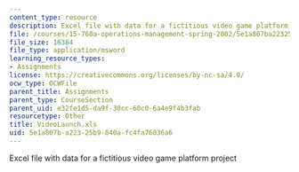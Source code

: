 ```yaml
---
content_type: resource
description: Excel file with data for a fictitious video game platform project
file: /courses/15-760a-operations-management-spring-2002/5e1a807ba22325b9840afc4fa76036a6_VideoLaunch.xls
file_size: 16384
file_type: application/msword
learning_resource_types:
- Assignments
license: https://creativecommons.org/licenses/by-nc-sa/4.0/
ocw_type: OCWFile
parent_title: Assignments
parent_type: CourseSection
parent_uid: e32fe1d5-da9f-30cc-60c0-6a4e9f4b3fab
resourcetype: Other
title: VideoLaunch.xls
uid: 5e1a807b-a223-25b9-840a-fc4fa76036a6
---
```

Excel file with data for a fictitious video game platform project